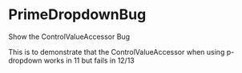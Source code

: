 # PrimeDropdownBug
Show the ControlValueAccessor Bug

This is to demonstrate that the ControlValueAccessor when using p-dropdown works in 11 but fails in 12/13